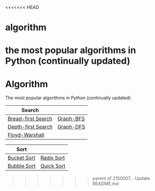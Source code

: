 <<<<<<< HEAD
# algorithm
the most popular algorithms in Python (continually updated)
=======
# Algorithm
The most popular algorithms in Python (continually updated)

|Search||
|---|---|
|[Bread-first Search](https://github.com/RamonLiao/algorithm/blob/master/breadth-first%20search.py)|[Graph-BFS](https://github.com/RamonLiao/algorithm/blob/master/Graph-BFS.py)|
|[Depth-first Search](https://github.com/RamonLiao/algorithm/blob/master/depth-first%20search.py)|[Graph-DFS](https://github.com/RamonLiao/algorithm/blob/master/Graph-DFS.py)|
|[Floyd-Warshall](https://github.com/RamonLiao/algorithm/blob/master/Floyd-Warshall.py)||

|Sort||
|---|---|
|[Bucket Sort]()|[Radix Sort]()|
|[Bubble Sort]()|[Quick Sort]()|
>>>>>>> parent of 2150007... Update README.md
